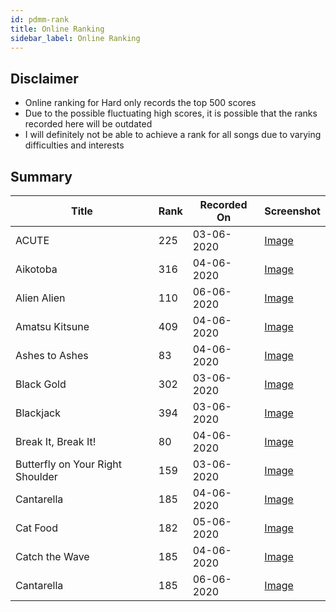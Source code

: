 ```yaml
---
id: pdmm-rank
title: Online Ranking
sidebar_label: Online Ranking
---
```


## Disclaimer
- Online ranking for Hard only records the top 500 scores
- Due to the possible fluctuating high scores, it is possible that the ranks recorded here will be outdated
- I will definitely not be able to achieve a rank for all songs due to varying difficulties and interests

## Summary

| Title | Rank | Recorded On | Screenshot |
|-------|------|-------------|------------|
| ACUTE | 225 | 03-06-2020 | [Image](assets/hs/pdmm-hs-acute.jpg) |
| Aikotoba | 316 | 04-06-2020 | [Image](assets/hs/pdmm-hs-aikotoba.jpg) |
| Alien Alien | 110 | 06-06-2020 | [Image](assets/hs/pdmm-hs-alien-alien.png) |
| Amatsu Kitsune | 409 | 04-06-2020 | [Image](assets/hs/pdmm-hs-amatsu-kitsune.jpg) |
| Ashes to Ashes | 83 | 04-06-2020 | [Image](assets/hs/pdmm-hs-ashes-to-ashes.jpg) |
| Black Gold | 302 | 03-06-2020 | [Image](assets/hs/pdmm-hs-black-gold.jpg) |
| Blackjack | 394 | 03-06-2020 | [Image](assets/hs/pdmm-hs-blackjack.jpg) |
| Break It, Break It! | 80 | 04-06-2020 | [Image](assets/hs/pdmm-hs-break-it-break-it.jpg) |
| Butterfly on Your Right Shoulder | 159 | 03-06-2020 | [Image](assets/hs/pdmm-hs-boyrs.jpg) |
| Cantarella | 185 | 04-06-2020 | [Image](assets/hs/pdmm-hs-cantarella.jpg) |
| Cat Food | 182 | 05-06-2020 | [Image](assets/hs/pdmm-hs-cat-food.jpg) |
| Catch the Wave | 185 | 04-06-2020 | [Image](assets/hs/pdmm-hs-cantarella.jpg) |
| Cantarella | 185 | 06-06-2020 | [Image](assets/hs/pdmm-hs-cantarella.jpg) |

<!-- ![image info](assets/hs/pdmm-hs-acute.jpg)) -->

